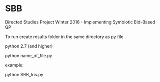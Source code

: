 # SBB
Directed Studies Project Winter 2016 - Implementing Symbiotic Bid-Based GP

To run create results folder in the same directory as py file

python 2.7 (and higher)

python name_of_file.py

example:

python SBB_Iris.py
